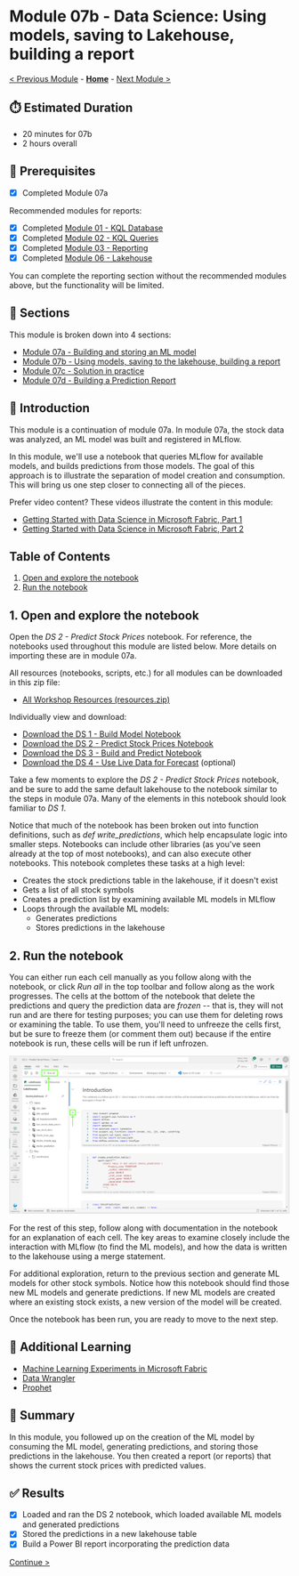 # Module 07b - Data Science: Using models, saving to Lakehouse, building a report

[< Previous Module](./module07a.md) - **[Home](../README.md)** - [Next Module >](./module07c.md)

## :stopwatch: Estimated Duration

* 20 minutes for 07b
* 2 hours overall

## :thinking: Prerequisites

- [x] Completed Module 07a

Recommended modules for reports:

- [x] Completed [Module 01 - KQL Database](../modules/module01.md)
- [x] Completed [Module 02 - KQL Queries](../modules/module02.md)
- [x] Completed [Module 03 - Reporting](../modules/module03.md)
- [x] Completed [Module 06 - Lakehouse](../modules/module06a.md)

You can complete the reporting section without the recommended modules above, but the functionality will be limited.

## :book: Sections

This module is broken down into 4 sections:

* [Module 07a - Building and storing an ML model](./module07a.md)
* [Module 07b - Using models, saving to the lakehouse, building a report](./module07b.md)
* [Module 07c - Solution in practice](./module07c.md)
* [Module 07d - Building a Prediction Report](./module07d.md)

## :loudspeaker: Introduction

This module is a continuation of module 07a. In module 07a, the stock data was analyzed, an ML model was built and registered in MLflow.

In this module, we'll use a notebook that queries MLflow for available models, and builds predictions from those models. The goal of this approach is to illustrate the separation of model creation and consumption. This will bring us one step closer to connecting all of the pieces.

Prefer video content? These videos illustrate the content in this module:
* [Getting Started with Data Science in Microsoft Fabric, Part 1](https://youtu.be/kdUIUPwIy4g)
* [Getting Started with Data Science in Microsoft Fabric, Part 2](https://youtu.be/GFTDxnPDTpQ)

## Table of Contents

1. [Open and explore the notebook](#1-open-and-explore-the-notebook)
2. [Run the notebook](#2-run-the-notebook)

## 1. Open and explore the notebook

Open the *DS 2 - Predict Stock Prices* notebook. For reference, the notebooks used throughout this module are listed below. More details on importing these are in module 07a.

All resources (notebooks, scripts, etc.) for all modules can be downloaded in this zip file:

* [All Workshop Resources (resources.zip)](https://github.com/microsoft/fabricrealtimelab/raw/main/files/resources.zip)

Individually view and download:

* [Download the DS 1 - Build Model Notebook](<../resources/module07/DS 1 - Build Model.ipynb>)
* [Download the DS 2 - Predict Stock Prices Notebook](<../resources/module07/DS 2 - Predict Stock Prices.ipynb>)
* [Download the DS 3 - Build and Predict Notebook](<../resources/module07/DS 3 - Build and Predict.ipynb>)
* [Download the DS 4 - Use Live Data for Forecast](<../resources/module07/DS 4 - Use Live Data for Forecast.ipynb>) (optional)

Take a few moments to explore the *DS 2 - Predict Stock Prices* notebook, and be sure to add the same default lakehouse to the notebook similar to the steps in module 07a. Many of the elements in this notebook should look familiar to *DS 1*. 

Notice that much of the notebook has been broken out into function definitions, such as *def write_predictions*, which help encapsulate logic into smaller steps. Notebooks can include other libraries (as you've seen already at the top of most notebooks), and can also execute other notebooks. This notebook completes these tasks at a high level:

* Creates the stock predictions table in the lakehouse, if it doesn't exist
* Gets a list of all stock symbols 
* Creates a prediction list by examining available ML models in MLflow
* Loops through the available ML models:
    * Generates predictions
    * Stores predictions in the lakehouse

## 2. Run the notebook

You can either run each cell manually as you follow along with the notebook, or click *Run all* in the top toolbar and follow along as the work progresses. The cells at the bottom of the notebook that delete the predictions and query the prediction data are *frozen* -- that is, they will not run and are there for testing purposes; you can use them for deleting rows or examining the table. To use them, you'll need to unfreeze the cells first, but be sure to freeze them (or comment them out) because if the entire notebook is run, these cells will be run if left unfrozen.

![Run cells](../images/module07/runcell2.png)

For the rest of this step, follow along with documentation in the notebook for an explanation of each cell. The key areas to examine closely include the interaction with MLflow (to find the ML models), and how the data is written to the lakehouse using a merge statement.

For additional exploration, return to the previous section and generate ML models for other stock symbols. Notice how this notebook should find those new ML models and generate predictions. If new ML models are created where an existing stock exists, a new version of the model will be created.

Once the notebook has been run, you are ready to move to the next step. 

## :thinking: Additional Learning

* [Machine Learning Experiments in Microsoft Fabric](https://learn.microsoft.com/en-us/fabric/data-science/machine-learning-experiment)
* [Data Wrangler](https://learn.microsoft.com/en-us/fabric/data-science/data-wrangler)
* [Prophet](https://facebook.github.io/prophet/)

## :tada: Summary

In this module, you followed up on the creation of the ML model by consuming the ML model, generating predictions, and storing those predictions in the lakehouse. You then created a report (or reports) that shows the current stock prices with predicted values.

## :white_check_mark: Results

- [x] Loaded and ran the DS 2 notebook, which loaded available ML models and generated predictions
- [x] Stored the predictions in a new lakehouse table
- [x] Build a Power BI report incorporating the prediction data

[Continue >](./module07c.md)